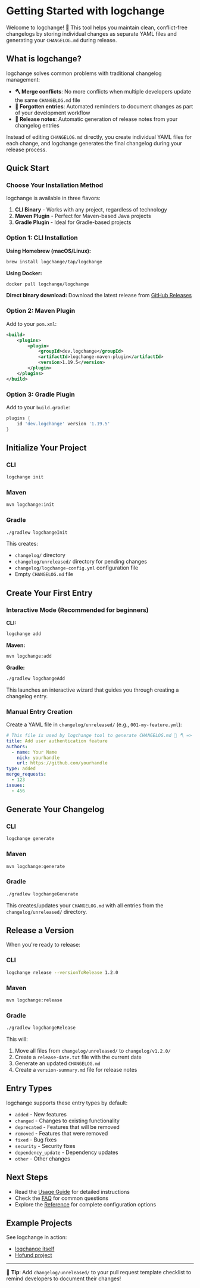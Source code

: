 # Getting Started with logchange

Welcome to logchange! 🌳 This tool helps you maintain clean, conflict-free changelogs by storing individual changes as separate YAML files and generating your `CHANGELOG.md` during release.

## What is logchange?

logchange solves common problems with traditional changelog management:

- **🪓 Merge conflicts**: No more conflicts when multiple developers update the same `CHANGELOG.md` file
- **🌲 Forgotten entries**: Automated reminders to document changes as part of your development workflow
- **📜 Release notes**: Automatic generation of release notes from your changelog entries

Instead of editing `CHANGELOG.md` directly, you create individual YAML files for each change, and logchange generates the final changelog during your release process.

## Quick Start

### Choose Your Installation Method

logchange is available in three flavors:

1. **CLI Binary** - Works with any project, regardless of technology
2. **Maven Plugin** - Perfect for Maven-based Java projects
3. **Gradle Plugin** - Ideal for Gradle-based projects

### Option 1: CLI Installation

**Using Homebrew (macOS/Linux):**
```bash
brew install logchange/tap/logchange
```

**Using Docker:**
```bash
docker pull logchange/logchange
```

**Direct binary download:**
Download the latest release from [GitHub Releases](https://github.com/logchange/logchange/releases)

### Option 2: Maven Plugin

Add to your `pom.xml`:

```xml
<build>
    <plugins>
        <plugin>
            <groupId>dev.logchange</groupId>
            <artifactId>logchange-maven-plugin</artifactId>
            <version>1.19.5</version>
        </plugin>
    </plugins>
</build>
```

### Option 3: Gradle Plugin

Add to your `build.gradle`:

```groovy
plugins {
    id 'dev.logchange' version '1.19.5'
}
```

## Initialize Your Project

### CLI
```bash
logchange init
```

### Maven
```bash
mvn logchange:init
```

### Gradle
```bash
./gradlew logchangeInit
```

This creates:
- `changelog/` directory
- `changelog/unreleased/` directory for pending changes
- `changelog/logchange-config.yml` configuration file
- Empty `CHANGELOG.md` file

## Create Your First Entry

### Interactive Mode (Recommended for beginners)

**CLI:**
```bash
logchange add
```

**Maven:**
```bash
mvn logchange:add
```

**Gradle:**
```bash
./gradlew logchangeAdd
```

This launches an interactive wizard that guides you through creating a changelog entry.

### Manual Entry Creation

Create a YAML file in `changelog/unreleased/` (e.g., `001-my-feature.yml`):

```yaml
# This file is used by logchange tool to generate CHANGELOG.md 🌳 🪓 => 🪵
title: Add user authentication feature
authors:
  - name: Your Name
    nick: yourhandle
    url: https://github.com/yourhandle
type: added
merge_requests:
  - 123
issues:
  - 456
```

## Generate Your Changelog

### CLI
```bash
logchange generate
```

### Maven
```bash
mvn logchange:generate
```

### Gradle
```bash
./gradlew logchangeGenerate
```

This creates/updates your `CHANGELOG.md` with all entries from the `changelog/unreleased/` directory.

## Release a Version

When you're ready to release:

### CLI
```bash
logchange release --versionToRelease 1.2.0
```

### Maven
```bash
mvn logchange:release
```

### Gradle
```bash
./gradlew logchangeRelease
```

This will:
1. Move all files from `changelog/unreleased/` to `changelog/v1.2.0/`
2. Create a `release-date.txt` file with the current date
3. Generate an updated `CHANGELOG.md`
4. Create a `version-summary.md` file for release notes

## Entry Types

logchange supports these entry types by default:

- `added` - New features
- `changed` - Changes to existing functionality
- `deprecated` - Features that will be removed
- `removed` - Features that were removed
- `fixed` - Bug fixes
- `security` - Security fixes
- `dependency_update` - Dependency updates
- `other` - Other changes

## Next Steps

- Read the [Usage Guide](usage.md) for detailed instructions
- Check the [FAQ](faq.md) for common questions
- Explore the [Reference](reference.md) for complete configuration options

## Example Projects

See logchange in action:
- [logchange itself](https://github.com/logchange/logchange/blob/main/CHANGELOG.md)
- [Hofund project](https://github.com/logchange/hofund/blob/master/CHANGELOG.md)

---

🌟 **Tip**: Add `changelog/unreleased/` to your pull request template checklist to remind developers to document their changes!